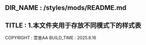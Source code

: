 DIR_NAME : /styles/mods/README.md
-----------------------
TITLE : 
    1.本文件夹用于存放不同模式下的样式表
-----------------------
COPYRIGHT : 萱崽AA
BUILD_TIME : 2025.6.16